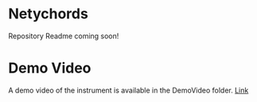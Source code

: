 # Netychords

Repository Readme coming soon!

# Demo Video

A demo video of the instrument is available in the DemoVideo folder. [Link](https://github.com/LIMUNIMI/Netychords/blob/main/DemoVideo/longdemonetychords.mp4)
